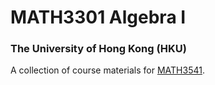 # MATH3301 Algebra I
### The University of Hong Kong (HKU)

A collection of course materials for [MATH3541](https://webapp.science.hku.hk/sr4/servlet/enquiry?Type=Course&course_code=MATH3301).

